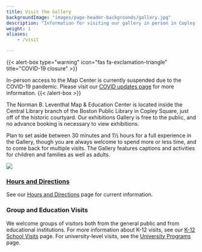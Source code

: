 ```yaml
---
title: Visit the Gallery
backgroundImage: "images/page-header-backgrounds/gallery.jpg"
description: "Information for visiting our gallery in person in Copley Square"
weight: 1
aliases:
    - /visit

---
```


{{< alert-box type="warning" icon="fas fa-exclamation-triangle" title="COVID-19 closure" >}}

In-person access to the Map Center is currently suspended due to the COVID-19 pandemic. Please visit our [COVID updates page](covid-info) for more information.
{{< /alert-box >}}

The Norman B. Leventhal Map & Education Center is located inside the Central Library branch of the Boston Public Library in Copley Square, just off of the historic courtyard. Our exhibitions Gallery is free to the public, and no advance booking is necessary to view exhibitions.

Plan to set aside between 30 minutes and 1½ hours for a full experience in the Gallery, though you are always welcome to spend more or less time, and to come back for multiple visits. The Gallery features captions and activities for children and families as well as adults.

![](images/page-header-backgrounds/gallery.jpg)

### [Hours and Directions](about/hours-directions)

See our [Hours and Directions](about/hours-directions) page for current information.

### Group and Education Visits

We welcome groups of visitors both from the general public and from educational institutions. For more information about K-12 visits, see our [K-12 School Visits](education/k12/school-visits/) page. For university-level visits, see the [University Programs](education/university/) page.


